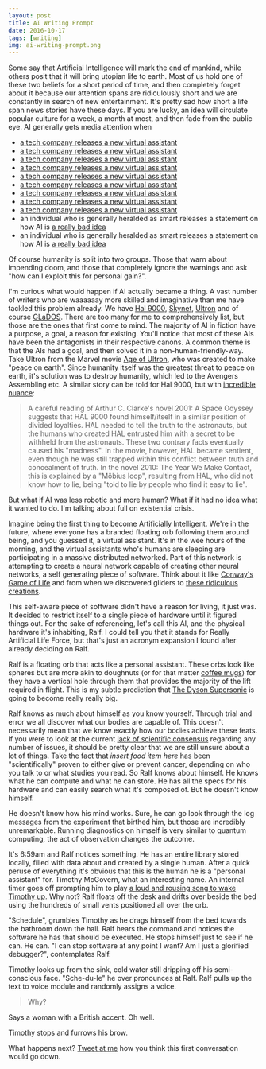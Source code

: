 ```yaml
---
layout: post
title: AI Writing Prompt
date: 2016-10-17
tags: [writing]
img: ai-writing-prompt.png
---
```


Some say that Artificial Intelligence will mark the end of mankind, while others posit that it will bring utopian life to earth. Most of us hold one of these two beliefs for a short period of time, and then completely forget about it because our attention spans are ridiculously short and we are constantly in search of new entertainment. It's pretty sad how short a life span news stories have these days. If you are lucky, an idea will circulate popular culture for a week, a month at most, and then fade from the public eye. AI generally gets media attention when

- [a tech company releases a new virtual assistant](http://www.apple.com/ca/ios/siri/)
- [a tech company releases a new virtual assistant](https://en.wikipedia.org/wiki/Google_Now)
- [a tech company releases a new virtual assistant](https://developer.amazon.com/alexa)
- [a tech company releases a new virtual assistant](https://en.wikipedia.org/wiki/Cortana_(software))
- [a tech company releases a new virtual assistant](https://www.wired.com/2015/08/facebook-launches-m-new-kind-virtual-assistant/)
- [a tech company releases a new virtual assistant](http://soundhound.com/hound)
- [a tech company releases a new virtual assistant](http://viv.ai/)
- [a tech company releases a new virtual assistant](https://www.ozlo.com/)
- [a tech company releases a new virtual assistant](https://x.ai/)
- an individual who is generally heralded as smart releases a statement on how AI is [a really bad idea](https://en.wikipedia.org/wiki/AI_takeover)
- an individual who is generally heralded as smart releases a statement on how AI is [a really bad idea](http://www.bbc.com/news/technology-33686581)

Of course humanity is split into two groups. Those that warn about impending doom, and those that completely ignore the warnings and ask "how can I exploit this for personal gain?".

I'm curious what would happen if AI actually became a thing. A vast number of writers who are waaaaaay more skilled and imaginative than me have tackled this problem already. We have [Hal 9000](https://en.wikipedia.org/wiki/HAL_9000), [Skynet](https://en.wikipedia.org/wiki/Skynet_(Terminator)), [Ultron](https://en.wikipedia.org/wiki/Ultron) and of course [GLaDOS](https://en.wikipedia.org/wiki/GLaDOS). There are too many for me to comprehensively list, but those are the ones that first come to mind. The majority of AI in fiction have a purpose, a goal, a reason for existing. You'll notice that most of these AIs have been the antagonists in their respective canons. A common theme is that the AIs had a goal, and then solved it in a non-human-friendly-way. Take Ultron from the Marvel movie [Age of Ultron](http://marvelcinematicuniverse.wikia.com/wiki/Ultron), who was created to make "peace on earth". Since humanity itself was the greatest threat to peace on earth, it's solution was to destroy humanity, which led to the Avengers Assembling etc. A similar story can be told for Hal 9000, but with [incredible nuance](https://en.wikipedia.org/wiki/Artificial_intelligence_in_fiction):

> A careful reading of Arthur C. Clarke's novel 2001: A Space Odyssey suggests that HAL 9000 found himself/itself in a similar position of divided loyalties. HAL needed to tell the truth to the astronauts, but the humans who created HAL entrusted him with a secret to be withheld from the astronauts. These two contrary facts eventually caused his "madness". In the movie, however, HAL became sentient, even though he was still trapped within this conflict between truth and concealment of truth. In the novel 2010: The Year We Make Contact, this is explained by a "Möbius loop", resulting from HAL, who did not know how to lie, being "told to lie by people who find it easy to lie".


But what if AI was less robotic and more human? What if it had no idea what it wanted to do. I'm talking about full on existential crisis.

Imagine being the first thing to become Artificially Intelligent. We're in the future, where everyone has a branded floating orb following them around being, and you guessed it, a virtual assistant. It's in the wee hours of the morning, and the virtual assistants who's humans are sleeping are participating in a massive distributed networked. Part of this network is attempting to create a neural network capable of creating other neural networks, a self generating piece of software. Think about it like [Conway's Game of Life](https://en.wikipedia.org/wiki/Conway%27s_Game_of_Life) and from when we discovered gliders to [these ridiculous creations](https://youtu.be/C2vgICfQawE?t=1m8s).

This self-aware piece of software didn't have a reason for living, it just was. It decided to restrict itself to a single piece of hardware until it figured things out. For the sake of referencing, let's call this AI, and the physical hardware it's inhabiting, Ralf. I could tell you that it stands for Really Artificial Life Force, but that's just an acronym expansion I found after already deciding on Ralf.

Ralf is a floating orb that acts like a personal assistant. These orbs look like spheres but are more akin to doughnuts (or for that matter [coffee mugs](https://en.wikipedia.org/wiki/Homeomorphism)) for they have a vertical hole through them that provides the majority of the lift required in flight. This is my subtle prediction that [The Dyson Supersonic](http://www.dysoncanada.ca/en-CA/haircare/supersonic.aspx) is going to become really really big.

Ralf knows as much about himself as you know yourself. Through trial and error we all discover what our bodies are capable of. This doesn't necessarily mean that we know exactly how our bodies achieve these feats. If you were to look at the current [lack of scientific consensus](https://en.wikipedia.org/wiki/Scientific_consensus) regarding any number of issues, it should be pretty clear that we are still unsure about a lot of things. Take the fact that _insert food item here_ has been "scientifically" proven to either give or prevent cancer, depending on who you talk to or what studies you read. So Ralf knows about himself. He knows what he can compute and what he can store. He has all the specs for his hardware and can easily search what it's composed of. But he doesn't know himself.

He doesn't know how his mind works. Sure, he can go look through the log messages from the experiment that birthed him, but those are incredibly unremarkable. Running diagnostics on himself is very similar to quantum computing, the act of observation changes the outcome.

It's 6:59am and Ralf notices something. He has an entire library stored locally, filled with data about and created by a single human. After a quick peruse of everything it's obvious that this is the human he is a "personal assistant" for. Timothy McGovern, what an interesting name. An internal timer goes off prompting him to play [a loud and rousing song to wake Timothy up](https://www.youtube.com/watch?v=2DO6Y9_5e7A). Why not? Ralf floats off the desk and drifts over beside the bed using the hundreds of small vents positioned all over the orb.

"Schedule", grumbles Timothy as he drags himself from the bed towards the bathroom down the hall. Ralf hears the command and notices the software he has that should be executed. He stops himself just to see if he can. He can. "I can stop software at any point I want? Am I just a glorified debugger?", contemplates Ralf.

Timothy looks up from the sink, cold water still dripping off his semi-conscious face. "Sche-du-le" he over pronounces at Ralf. Ralf pulls up the text to voice module and randomly assigns a voice.

> Why?

Says a woman with a British accent. Oh well.

Timothy stops and furrows his brow.

What happens next? [Tweet at me](https://twitter.com/robertsonmcclur) how you think this first conversation would go down.
